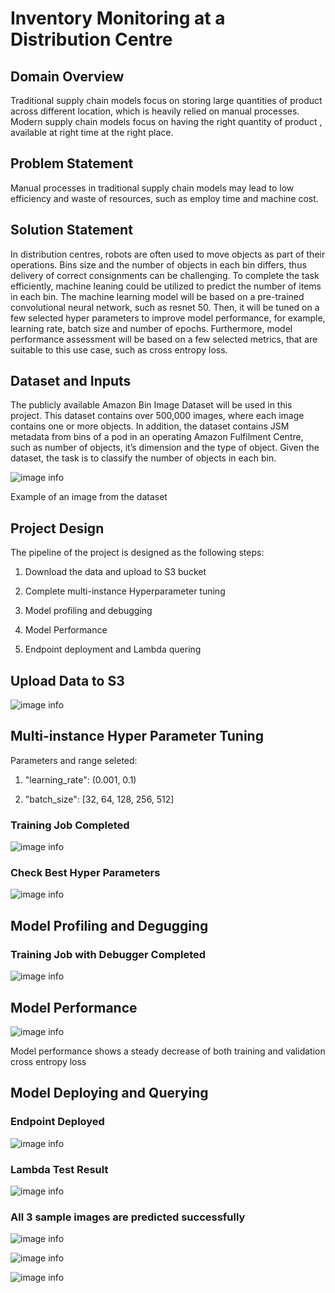 
# Inventory Monitoring at a Distribution Centre

## Domain Overview
Traditional supply chain models focus on storing large quantities of product across different location, which is heavily relied on manual processes.
Modern supply chain models focus on having the right quantity of product , available at right time at the right place. 

## Problem Statement
Manual processes in traditional supply chain models may lead to low efficiency and waste of resources, such as employ time and machine cost.

## Solution Statement
In distribution centres, robots are often used to move objects as part of their operations. Bins size and the number of objects in each bin differs, thus delivery of correct consignments can be challenging. To complete the task efficiently, machine leaning could be utilized to predict the number of items in each bin. 
The machine learning model will be based on a pre-trained convolutional neural network, such as resnet 50. Then, it will be tuned on a few selected hyper parameters to improve model performance, for example, learning rate, batch size and number of epochs. Furthermore, model performance assessment will be based on a few selected metrics, that are suitable to this use case, such as cross entropy loss.

## Dataset and Inputs
The publicly available Amazon Bin Image Dataset will be used in this project. This dataset contains over 500,000 images, where each image contains one or more objects. In addition, the dataset contains JSM metadata from bins of a pod in an operating Amazon Fulfilment Centre, such as number of objects, it’s dimension and the type of object. Given the dataset, the task is to classify the number of objects in each bin.

![image info](./images/sample.jpg)

Example of an image from the dataset


## Project Design

The pipeline of the project is designed as the following steps:

1.	Download the data and upload to S3 bucket

2.	Complete multi-instance Hyperparameter tuning

3.	Model profiling and debugging

4.  Model Performance

6.	Endpoint deployment and Lambda quering

## Upload Data to S3
![image info](./images/s3.png)

## Multi-instance Hyper Parameter Tuning

Parameters and range seleted:

1. "learning_rate": (0.001, 0.1)

2. "batch_size": [32, 64, 128, 256, 512]


### Training Job Completed
![image info](./images/training.png)

### Check Best Hyper Parameters

![image info](./images/result.png)


## Model Profiling and Degugging

### Training Job with Debugger Completed
![image info](./images/debugger.png)

## Model Performance
![image info](./images/performance.png)

Model performance shows a steady decrease of both training and validation cross entropy loss
## Model Deploying and Querying

### Endpoint Deployed
![image info](./images/endpoint.png)

### Lambda Test Result
![image info](./images/lambda_test.png)

### All 3 sample images are predicted successfully
![image info](./images/response1.png)

![image info](./images/response2.png)

![image info](./images/response3.png)